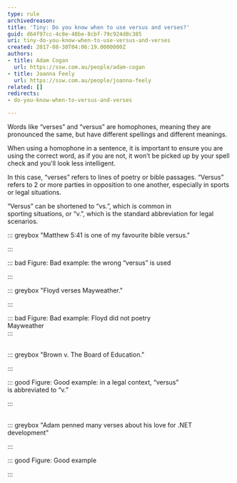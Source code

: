 ```yaml
---
type: rule
archivedreason: 
title: 'Tiny: Do you know when to use versus and verses?'
guid: d64f97cc-4c8e-48be-8cbf-79c924d8c385
uri: tiny-do-you-know-when-to-use-versus-and-verses
created: 2017-08-30T04:06:19.0000000Z
authors:
- title: Adam Cogan
  url: https://ssw.com.au/people/adam-cogan
- title: Joanna Feely
  url: https://ssw.com.au/people/joanna-feely
related: []
redirects:
- do-you-know-when-to-versus-and-verses

---
```


Words like “verses” and “versus” are homophones, meaning they are pronounced the same, but have different spellings and different meanings.

When using a homophone in a sentence, it is important to ensure you are using the correct word, as if you are not, it won’t be picked up by your spell check and you'll look less intelligent.

<!--endintro-->
 In this case, “verses” refers to lines of poetry or bible passages. “Versus” refers to 2 or more parties in opposition to one another, especially in sports or legal situations.



“Versus” can be shortened to “vs.”, which is common in<br>sporting situations, or “v.”, which is the standard abbreviation for legal<br>scenarios.  





::: greybox
"Matthew 5:41 is one of my favourite bible versus."

:::

::: bad
Figure: Bad example: the wrong “versus” is used

:::



::: greybox
"Floyd verses Mayweather."

:::

::: bad
Figure: Bad example: Floyd did not poetry<br>Mayweather  
:::
<dd><br></dd>
::: greybox
"Brown v. The Board of Education."

:::

::: good
Figure: Good example: in a legal context, “versus”<br>is abbreviated to “v.”

:::
<dd><br></dd>
::: greybox
"Adam penned many verses about his love for .NET development"

:::

::: good
Figure: Good example

:::
